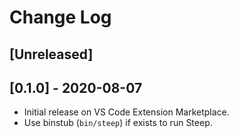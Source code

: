 # Change Log

## [Unreleased]

## [0.1.0] - 2020-08-07

- Initial release on VS Code Extension Marketplace.
- Use binstub (`bin/steep`) if exists to run Steep.
